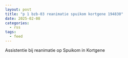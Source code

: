```yaml
---
layout: post
title: "p 1 bzb-03 reanimatie spuikom kortgene 194830"
date: 2025-02-08
categories: 
  - rss
tags: 
  - feed
---
```


Assistentie bij reanimatie op Spuikom in Kortgene

